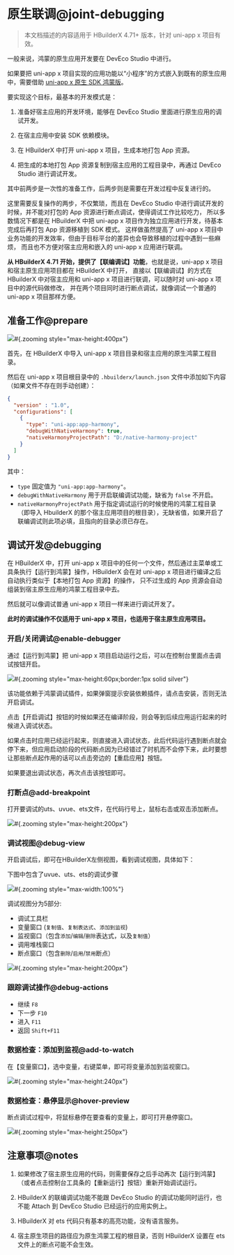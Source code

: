 # 原生联调@joint-debugging

> 本文档描述的内容适用于 HBuilderX 4.71+ 版本，针对 uni-app x 项目有效。

一般来说，鸿蒙的原生应用开发要在 DevEco Studio 中进行。

如果要把 uni-app x 项目实现的应用功能以“小程序”的方式嵌入到既有的原生应用中，需要借助 [uni-app x 原生 SDK 鸿蒙版](https://doc.dcloud.net.cn/uni-app-x/native/use/harmony.html)。

要实现这个目标，最基本的开发模式是：

1. 准备好宿主应用的开发环境，能够在 DevEco Studio 里面进行原生应用的调试开发。

2. 在宿主应用中安装 SDK 依赖模块。

3. 在 HBuilderX 中打开 uni-app x 项目，生成本地打包 App 资源。

4. 把生成的本地打包 App 资源复制到宿主应用的工程目录中，再通过 DevEco Studio 进行调试开发。

其中前两步是一次性的准备工作，后两步则是需要在开发过程中反复进行的。

这里需要反复操作的两步，不仅繁琐，而且在 DevEco Studio 中进行调试开发的时候，并不能对打包的 App 资源进行断点调试，使得调试工作比较吃力，
所以多数情况下都是在 HBuilderX 中把 uni-app x 项目作为独立应用进行开发，待基本完成后再打包 App 资源移植到 SDK 模式。
这样做虽然提高了 uni-app x 项目中业务功能的开发效率，但由于目标平台的差异也会导致移植的过程中遇到一些麻烦，
而且也不方便对宿主应用和嵌入的 uni-app x 应用进行联调。

**从 HBuilderX 4.71 开始，提供了【联编调试】功能**，也就是说，uni-app x 项目和宿主原生应用项目都在 HBuilderX 中打开，
直接以【联编调试】的方式在 HBuilderX 中对宿主应用和 uni-app x 项目进行联调，可以随时对 uni-app x 项目中的源代码做修改，
并在两个项目同时进行断点调试，就像调试一个普通的 uni-app x 项目那样方便。


## 准备工作@prepare

![](https://web-ext-storage.dcloud.net.cn/hx/debug/harmony-native-debug-prepare.png)#{.zooming style="max-height:400px"}

首先，在 HBuilderX 中导入 uni-app x 项目目录和宿主应用的原生鸿蒙工程目录。

然后在 uni-app x 项目根目录中的 `.hbuilderx/launch.json` 文件中添加如下内容（如果文件不存在则手动创建）：

```json
{
  "version" : "1.0",
  "configurations": [
    {
      "type": "uni-app:app-harmony",
      "debugWithNativeHarmony": true,
      "nativeHarmonyProjectPath": "D:/native-harmony-project"
    }
  ]
}
```
其中：
- `type` 固定值为 `"uni-app:app-harmony"`。
- `debugWithNativeHarmony` 用于开启联编调试功能，缺省为 `false` 不开启。
- `nativeHarmonyProjectPath` 用于指定调试运行的时候使用的鸿蒙工程目录（即导入 HbuilderX 的那个宿主应用项目的根目录），无缺省值，如果开启了联编调试则此项必填，且指向的目录必须已存在。


## 调试开发@debugging

在 HBuilderX 中，打开 uni-app x 项目中的任何一个文件，然后通过主菜单或工具条执行【运行到鸿蒙】操作，HBuilderX 会在对 uni-app x 项目进行编译之后自动执行类似于【本地打包 App 资源】的操作，
只不过生成的 App 资源会自动组装到宿主原生应用的鸿蒙工程目录中去。

然后就可以像调试普通 uni-app x 项目一样来进行调试开发了。

**此时的调试操作不仅适用于 uni-app x 项目，也适用于宿主原生应用项目。**

### 开启/关闭调试@enable-debugger

通过【运行到鸿蒙】把 uni-app x 项目启动运行之后，可以在控制台里面点击调试按钮开启。

![](https://web-ext-storage.dcloud.net.cn/doc/tutorial/harmony/b7c69c0e-0447-41f1-b974-35eb8d076cc8.png)#{.zooming style="max-height:60px;border:1px solid silver"}

该功能依赖于鸿蒙调试插件，如果弹窗提示安装依赖插件，请点击安装，否则无法开启调试。

点击【开启调试】按钮的时候如果还在编译阶段，则会等到后续应用运行起来的时候进入调试状态。

如果点击时应用已经运行起来，则直接进入调试状态，此后代码运行遇到断点就会停下来，但应用启动阶段的代码断点因为已经错过了时机而不会停下来，此时要想让那些断点起作用的话可以点击旁边的【重启应用】按钮。

如果要退出调试状态，再次点击该按钮即可。

### 打断点@add-breakpoint

打开要调试的uts、uvue、ets文件，在代码行号上，鼠标右击或双击添加断点。

![](https://qiniu-web-assets.dcloud.net.cn/unidoc/zh/uts-add-breakpoint.png)#{.zooming style="max-height:200px"}

### 调试视图@debug-view

开启调试后，即可在HBuilderX左侧视图，看到调试视图，具体如下：

下图中包含了uvue、uts、ets的调试步骤

![](https://web-ext-storage.dcloud.net.cn/hx/debug/harmony-debug.gif)#{.zooming style="max-width:100%"}

调试视图分为5部分:

- 调试工具栏
- 变量窗口 (`复制值`、`复制表达式`、`添加到监视`)
- 监视窗口（包含`添加`/`编辑`/`删除`表达式，以及`复制值`）
- 调用堆栈窗口
- 断点窗口（包含`删除`/`启用`/`禁用`断点）

![](https://qiniu-web-assets.dcloud.net.cn/unidoc/zh/uts-debug-action.jpg)#{.zooming style="max-height:200px"}

### 跟踪调试操作@debug-actions

- 继续 `F8`
- 下一步 `F10`
- 进入 `F11`
- 返回 `Shift+F11`

### 数据检查：添加到监视@add-to-watch

在【变量窗口】，选中变量，右键菜单，即可将变量添加到监视窗口。

![](https://qiniu-web-assets.dcloud.net.cn/unidoc/zh/uts-add_to_monitor.png)#{.zooming style="max-height:240px"}

### 数据检查：悬停显示@hover-preview

断点调试过程中，将鼠标悬停在要查看的变量上，即可打开悬停窗口。

![](https://qiniu-web-assets.dcloud.net.cn/unidoc/zh/uts-hovering_window.jpg)#{.zooming style="max-height:250px"}


## 注意事项@notes

1. 如果修改了宿主原生应用的代码，则需要保存之后手动再次【运行到鸿蒙】（或者点击控制台工具条的【重新运行】按钮）重新开始调试运行。

2. HBuilderX 的联编调试功能不能跟 DevEco Studio 的调试功能同时运行，也不能 Attach 到 DevEco Studio 已经运行的应用实例上。

3. HBuilderX 对 ets 代码只有基本的高亮功能，没有语言服务。

4. 宿主原生项目的路径应为原生鸿蒙工程的根目录，否则 HBuilderX 设置在 ets 文件上的断点可能不会生效。
